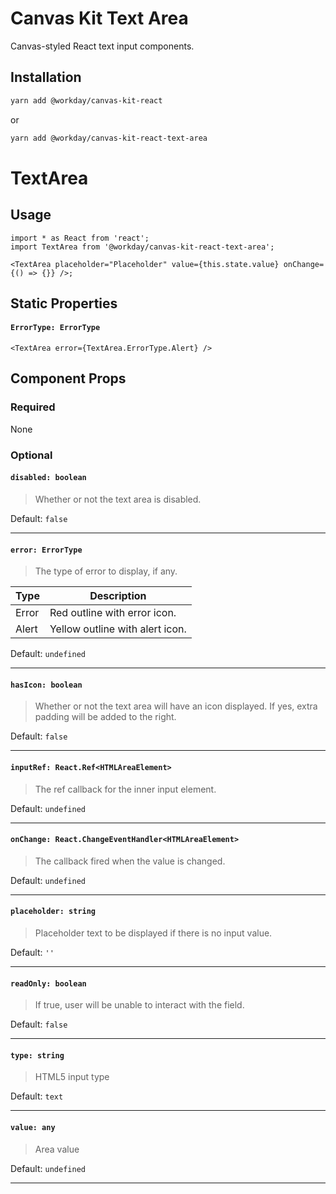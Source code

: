 # Canvas Kit Text Area

Canvas-styled React text input components.

## Installation

```sh
yarn add @workday/canvas-kit-react
```

or

```sh
yarn add @workday/canvas-kit-react-text-area
```

# TextArea

## Usage

```tsx
import * as React from 'react';
import TextArea from '@workday/canvas-kit-react-text-area';

<TextArea placeholder="Placeholder" value={this.state.value} onChange={() => {}} />;
```

## Static Properties

#### `ErrorType: ErrorType`

```tsx
<TextArea error={TextArea.ErrorType.Alert} />
```

## Component Props

### Required

None

### Optional

#### `disabled: boolean`

> Whether or not the text area is disabled.

Default: `false`

---

#### `error: ErrorType`

> The type of error to display, if any.

| Type  | Description                     |
| ----- | ------------------------------- |
| Error | Red outline with error icon.    |
| Alert | Yellow outline with alert icon. |

Default: `undefined`

---

#### `hasIcon: boolean`

> Whether or not the text area will have an icon displayed. If yes, extra padding will be added to
> the right.

Default: `false`

---

#### `inputRef: React.Ref<HTMLAreaElement>`

> The ref callback for the inner input element.

Default: `undefined`

---

#### `onChange: React.ChangeEventHandler<HTMLAreaElement>`

> The callback fired when the value is changed.

Default: `undefined`

---

#### `placeholder: string`

> Placeholder text to be displayed if there is no input value.

Default: `''`

---

#### `readOnly: boolean`

> If true, user will be unable to interact with the field.

Default: `false`

---

#### `type: string`

> HTML5 input type

Default: `text`

---

#### `value: any`

> Area value

Default: `undefined`

---
